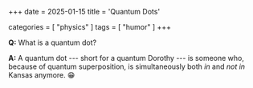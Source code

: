 +++
date  = 2025-01-15
title = 'Quantum Dots'

categories = [
  "physics"
  ]
tags = [
  "humor"
  ]
+++

**Q:** What is a quantum dot?

**A:** A quantum dot --- short for a quantum Dorothy ---
is someone who, because of quantum superposition,
is simultaneously both *in* and *not in* Kansas anymore.
&#x1f601; <!-- :grin: -->

